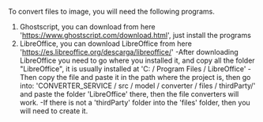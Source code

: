 To convert files to image, you will need the following programs.
1. Ghostscript, you can download from here 'https://www.ghostscript.com/download.html', just install the programs
2. LibreOffice, you can download LibreOffice from here 'https://es.libreoffice.org/descarga/libreoffice/'
         -After downloading LibreOffice you need to go where you installed it, and copy all the folder "LibreOffice", it is usually installed at
         'C: / Program Files / LibreOffice'
         -Then copy the file and paste it in the path where the project is, then go into: 'CONVERTER_SERVICE / src / model / converter / files / thirdParty/'
         and paste the folder 'LibreOffice' there, then the file converters will work.
         -If there is not a 'thirdParty' folder into the 'files' folder, then you will need to create it.